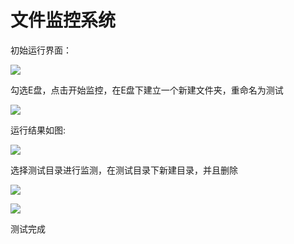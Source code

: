 # 文件监控系统
初始运行界面：

![](media/105657d691bd5f5e435b3622519c41e4.png)

勾选E盘，点击开始监控，在E盘下建立一个新建文件夹，重命名为测试

![](media/9b9794ee9c1124f9de4b54b2adcce224.png)

运行结果如图:

![](media/d76b31a058295998372239c3e5b3d9cb.png)

选择测试目录进行监测，在测试目录下新建目录，并且删除

![](media/3b4cf54d8d44fc12a8d7c3c550843c56.png)

![](media/2180e44cbe585650ebba5d6889e0aa83.png)

测试完成
